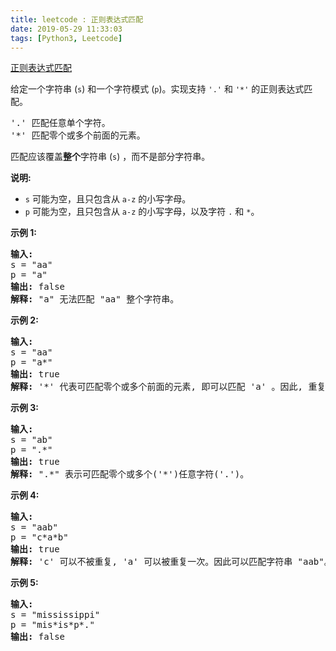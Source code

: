 ```yaml
---
title: leetcode : 正则表达式匹配
date: 2019-05-29 11:33:03
tags: [Python3, Leetcode]
---
```


[正则表达式匹配](https://leetcode-cn.com/problems/regular-expression-matching/)

<p>给定一个字符串&nbsp;(<code>s</code>) 和一个字符模式&nbsp;(<code>p</code>)。实现支持 <code>&#39;.&#39;</code>&nbsp;和&nbsp;<code>&#39;*&#39;</code>&nbsp;的正则表达式匹配。</p>

<!-- more -->

<pre>&#39;.&#39; 匹配任意单个字符。
&#39;*&#39; 匹配零个或多个前面的元素。
</pre>

<p>匹配应该覆盖<strong>整个</strong>字符串&nbsp;(<code>s</code>) ，而不是部分字符串。</p>

<p><strong>说明:</strong></p>

<ul>
	<li><code>s</code>&nbsp;可能为空，且只包含从&nbsp;<code>a-z</code>&nbsp;的小写字母。</li>
	<li><code>p</code>&nbsp;可能为空，且只包含从&nbsp;<code>a-z</code>&nbsp;的小写字母，以及字符&nbsp;<code>.</code>&nbsp;和&nbsp;<code>*</code>。</li>
</ul>

<p><strong>示例 1:</strong></p>

<pre><strong>输入:</strong>
s = &quot;aa&quot;
p = &quot;a&quot;
<strong>输出:</strong> false
<strong>解释:</strong> &quot;a&quot; 无法匹配 &quot;aa&quot; 整个字符串。
</pre>

<p><strong>示例 2:</strong></p>

<pre><strong>输入:</strong>
s = &quot;aa&quot;
p = &quot;a*&quot;
<strong>输出:</strong> true
<strong>解释:</strong>&nbsp;&#39;*&#39; 代表可匹配零个或多个前面的元素, 即可以匹配 &#39;a&#39; 。因此, 重复 &#39;a&#39; 一次, 字符串可变为 &quot;aa&quot;。
</pre>

<p><strong>示例&nbsp;3:</strong></p>

<pre><strong>输入:</strong>
s = &quot;ab&quot;
p = &quot;.*&quot;
<strong>输出:</strong> true
<strong>解释:</strong>&nbsp;&quot;.*&quot; 表示可匹配零个或多个(&#39;*&#39;)任意字符(&#39;.&#39;)。
</pre>

<p><strong>示例 4:</strong></p>

<pre><strong>输入:</strong>
s = &quot;aab&quot;
p = &quot;c*a*b&quot;
<strong>输出:</strong> true
<strong>解释:</strong>&nbsp;&#39;c&#39; 可以不被重复, &#39;a&#39; 可以被重复一次。因此可以匹配字符串 &quot;aab&quot;。
</pre>

<p><strong>示例 5:</strong></p>

<pre><strong>输入:</strong>
s = &quot;mississippi&quot;
p = &quot;mis*is*p*.&quot;
<strong>输出:</strong> false</pre>
